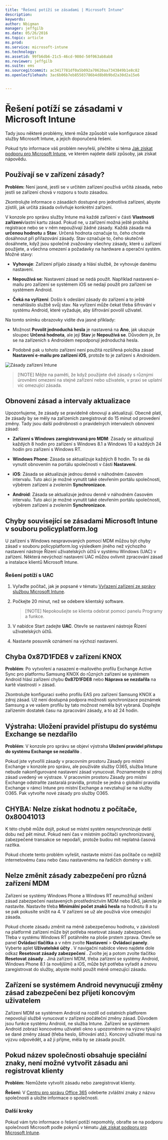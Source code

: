 ```yaml
---
title: "Řešení potíží se zásadami | Microsoft Intune"
description: 
keywords: 
author: Nbigman
manager: jeffgilb
ms.date: 05/26/2016
ms.topic: article
ms.prod: 
ms.service: microsoft-intune
ms.technology: 
ms.assetid: 99fb6db6-21c5-46cd-980d-50f063ab8ab8
ms.reviewer: jeffgilb
ms.suite: ems
ms.sourcegitcommit: ac3417781df0a5b092a70620aa7343849b1e8c82
ms.openlocfilehash: 3ac6b06b7eb85503786b4d8b0b9bd2a30d2a15e6


---
```


# Řešení potíží se zásadami v Microsoft Intune

Tady jsou některé problémy, které může způsobit vaše konfigurace zásad služby Microsoft Intune, a jejich doporučená řešení.

Pokud tyto informace váš problém nevyřeší, přečtěte si téma [Jak získat podporu pro Microsoft Intune](how-to-get-support-for-microsoft-intune.md), ve kterém najdete další způsoby, jak získat nápovědu.


## Používají se v zařízení zásady?
**Problém:** Není jasné, jestli se v určitém zařízení používá určitá zásada, nebo jestli se zařízení chová v rozporu s touto zásadou.

Zkontrolujte informace o zásadách dostupné pro jednotlivá zařízení, abyste zjistili, jak určitá zásada ovlivňuje konkrétní zařízení.

V konzole pro správu služby Intune má každé zařízení v části **Vlastnosti zařízení**vlastní kartu zásad. Pokud ne, u zařízení možná ještě probíhá registrace nebo se v něm nepoužívají žádné zásady. Každá zásada má **určenou hodnotu** a **Stav**. Určená hodnota označuje to, čeho chcete dosáhnout při přiřazování zásady. Stav označuje to, čeho skutečně dosáhnete, když jsou společně zvažovány všechny zásady, které u zařízení použijete, a všechna omezení a požadavky na hardware a operační systém. Možné stavy:

-   **Vyhovuje**: Zařízení přijalo zásady a hlásí službě, že vyhovuje danému nastavení.

-   **Nepoužívá se**: Nastavení zásad se nedá použít. Například nastavení e-mailu pro zařízení se systémem iOS se nedají použít pro zařízení se systémem Android.

-   **Čeká na vyřízení**: Došlo k odeslání zásady do zařízení a to ještě nenahlásilo službě svůj stav. Na vyřízení může čekat třeba šifrování v systému Android, které vyžaduje, aby šifrování povolil uživatel.

Na tomto snímku obrazovky vidíte dva jasné příklady:

-   Možnost **Povolit jednoduchá hesla** je nastavená na **Ano**, jak ukazuje sloupec **Určená hodnota**, ale její **Stav** je **Nepoužívá se**. Důvodem je, že se na zařízeních s Androidem nepodporují jednoduchá hesla.

-   Podobně pak u tohoto zařízení není použitá rozšířená položka zásad **Nastavení e-mailu pro zařízení iOS**, protože to je zařízení s Androidem.

![Zásady zařízení Intune](../media/Intune-Device-Policy-v.2.jpg)

> [!NOTE] Mějte na paměti, že když použijete dvě zásady s různými úrovněmi omezení na stejné zařízení nebo uživatele, v praxi se uplatní víc omezující zásada.

## Obnovení zásad a intervaly aktualizace
Upozorňujeme, že zásady se pravidelně obnovují a aktualizují. Obecně platí, že zásady by se měly na zařízeních zaregistrovat do 15 minut od provedení změny. Tady jsou další podrobnosti o pravidelných intervalech obnovení zásad:

-   **Zařízení s Windows zaregistrovaná pro MDM**: Zásady se aktualizují každých 8 hodin pro zařízení s Windows 8.1 a Windows 10 a každých 24 hodin pro zařízení s Windows RT.

-   **Windows Phone**: Zásada se aktualizuje každých 8 hodin. To se dá vynutit obnovením na portálu společnosti v části **Nastavení**.

-   **iOS**: Zásada se aktualizuje jednou denně v náhodném časovém intervalu. Tuto akci je možné vynutit také otevřením portálu společnosti, výběrem zařízení a zvolením **Synchronizace**.

-   **Android**: Zásada se aktualizuje jednou denně v náhodném časovém intervalu. Tuto akci je možné vynutit také otevřením portálu společnosti, výběrem zařízení a zvolením **Synchronizace**.

## Chyby související se zásadami Microsoft Intune v souboru policyplatform.log
U zařízení s Windows nespravovaných pomocí MDM můžou být chyby zásad v souboru policyplatform.log výsledkem jiného než výchozího nastavení nástroje Řízení uživatelských účtů v systému Windows (UAC) v zařízení. Některá nevýchozí nastavení UAC můžou ovlivnit zpracování zásad a instalace klientů Microsoft Intune.

### Řešení potíží s UAC

1.  Vyřaďte počítač, jak je popsané v tématu [Vyřazení zařízení ze správy službou Microsoft Intune](/intune/deploy-use/retire-devices-from-microsoft-intune-management).

2.  Počkejte 20 minut, než se odebere klientský software.

    > [!NOTE] Nepokoušejte se klienta odebrat pomocí panelu Programy a funkce.

3.  V nabídce Start zadejte **UAC**. Otevře se nastavení nástroje Řízení uživatelských účtů.

4.  Nastavte posuvník oznámení na výchozí nastavení.

## Chyba 0x87D1FDE8 v zařízení KNOX
**Problém**: Po vytvoření a nasazení e-mailového profilu Exchange Active Sync pro platformu Samsung KNOX do různých zařízení se systémem Android hlásí zařízení chybu **0x87D1FDE8** nebo **Náprava se nezdařila** na kartě vlastností &gt; zásad.

Zkontrolujte konfiguraci svého profilu EAS pro zařízení Samsung KNOX a zdroj zásad. Už není dostupná podpora možnosti synchronizace poznámek Samsung a ve vašem profilu by tato možnost neměla být vybraná. Dopřejte zařízením dostatek času na zpracování zásady, a to až 24 hodin.

## Výstraha: Uložení pravidel přístupu do systému Exchange se nezdařilo
**Problém**: V konzole pro správu se objeví výstraha **Uložení pravidel přístupu do systému Exchange se nezdařilo**  .

Pokud jste vytvořili zásady v pracovním prostoru Zásady pro místní Exchange v konzole pro správu, ale používáte služby O365, služba Intune nebude nakonfigurované nastavení zásad vynucovat. Poznamenejte si zdroj zásad uvedený ve výstraze.  V pracovním prostoru Zásady pro místní Exchange odstraňte zastaralá pravidla, protože se jedná o globální pravidla Exchange v rámci Intune pro místní Exchange a nevztahují se na služby O365. Pak vytvořte nové zásady pro služby O365.

## CHYBA: Nelze získat hodnotu z počítače, 0x80041013
K této chybě může dojít, pokud se místní systém nesynchronizuje delší dobu než pět minut. Pokud není čas v místním počítači synchronizovaný, zabezpečené transakce se nepodaří, protože budou mít neplatná časová razítka.

Pokud chcete tento problém vyřešit, nastavte místní čas počítače co nejblíž internetovému času nebo času nastavenému na řadičích domény v síti.

## Nelze změnit zásady zabezpečení pro různá zařízení MDM
Zařízení se systémy Windows Phone a Windows RT neumožňují snížení zásad zabezpečení nastavených prostřednictvím MDM nebo EAS, jakmile je nastavíte. Nastavíte třeba **Minimální počet znaků hesla** na hodnotu 8 a tu se pak pokusíte snížit na 4. V zařízení se už ale používá více omezující zásada.

Pokud chcete zásadu změnit na méně zabezpečenou hodnotu, v závislosti na platformě zařízení může být potřeba resetovat zásady zabezpečení.
Třeba v systému Windows RT potáhněte na ploše prstem zprava. Otevře se panel **Ovládací tlačítka** a v něm zvolte **Nastavení** &gt; **Ovládací panely**.  Vyberte aplet **Uživatelské účty** .
V navigační nabídce vlevo najdete dole odkaz **Resetovat zásady zabezpečení** . Zvolte jej a potom zvolte tlačítko **Resetovat zásady** .
Jiná zařízení MDM, třeba zařízení se systémy Android, Windows Phone 8.1 (a novějšími) a iOS, může být potřeba vyřadit a znovu zaregistrovat do služby, abyste mohli použít méně omezující zásadu.

## Zařízení se systémem Android nevynucují změny zásad zabezpečení bez přijetí koncovým uživatelem
Zařízení MDM se systémem Android na rozdíl od ostatních platforem nepovolují službě vynucovat v zařízení počáteční změny zásad. Důvodem jsou funkce systému Android, ne služba Intune. Zařízení se systémem Android zobrazí koncovému uživateli okno s upozorněním na výzvu týkající se dané změny zásad (třeba heslo, šifrování atd.).  Koncový uživatel musí na výzvu odpovědět, a až ji přijme, měla by se zásada použít.

## Pokud název společnosti obsahuje speciální znaky, není možné vytvořit zásadu ani registrovat klienty
**Problém:** Nemůžete vytvořit zásadu nebo zaregistrovat klienty.

**Řešení:** V [Centru pro správu Office 365](https://portal.office.com/) odeberte zvláštní znaky z názvu společnosti a uložte informace o společnosti.

### Další kroky
Pokud vám tyto informace o řešení potíží nepomohly, obraťte se na podporu společnosti Microsoft podle pokynů v tématu [Jak získat podporu pro Microsoft Intune](how-to-get-support-for-microsoft-intune.md).



<!--HONumber=Jun16_HO3-->


